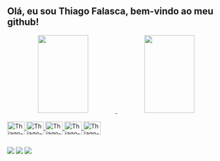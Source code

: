 ## Olá, eu sou Thiago Falasca, bem-vindo ao meu github!
<div align="center">
  <a href="https://github.com/thiagofalasca">
  <img width=48% height="180em" src="https://github-readme-stats.vercel.app/api?username=thiagofalasca&show_icons=true&theme=github_dark&include_all_commits=true&count_private=true"/>
  <img width=48% height="180em" src="https://github-readme-stats.vercel.app/api/top-langs/?username=thiagofalasca&layout=compact&langs_count=7&theme=github_dark"/>
</div>
<div style="display: inline_block"><br>
  <img align="center" alt="Thiago-Java" height="30" width="40" src="https://cdn.jsdelivr.net/gh/devicons/devicon/icons/java/java-original.svg">
  <img align="center" alt="Thiago-C" height="30" width="40" src="https://cdn.jsdelivr.net/gh/devicons/devicon/icons/c/c-original.svg">
  <img align="center" alt="Thiago-C#" height="30" width="40" src="https://cdn.jsdelivr.net/gh/devicons/devicon/icons/csharp/csharp-original.svg">
  <img align="center" alt="Thiago-Python" height="30" width="40" src="https://cdn.jsdelivr.net/gh/devicons/devicon/icons/python/python-original.svg">
  <img align="center" alt="Thiago-Javascript" height="30" width="40" src="https://cdn.jsdelivr.net/gh/devicons/devicon/icons/javascript/javascript-original.svg">
  <!--<img align="right" alt="Thiago-pic" height="150" style="border-radius:50px;" src="https://cdn.discordapp.com/attachments/910361025038123099/982761732239929425/download20220606184405.png">-->
</div>
  
  ##
 
<div> 
  <a href="https://instagram.com/thiago.falasca" target="_blank"><img src="https://img.shields.io/badge/-Instagram-%23E4405F?style=for-the-badge&logo=instagram&logoColor=white" target="_blank"></a>
  <a href = "mailto:thiagofduarte12@gmail.com"><img src="https://img.shields.io/badge/-Gmail-%23333?style=for-the-badge&logo=gmail&logoColor=white" target="_blank"></a>
  <a href="https://www.linkedin.com/in/thiago-falasca-43a9081b9" target="_blank"><img src="https://img.shields.io/badge/-LinkedIn-%230077B5?style=for-the-badge&logo=linkedin&logoColor=white" target="_blank"></a> 
  
  <!--![Snake animation](https://github.com/thiagofalasca/thiagofalasca/blob/output/github-contribution-grid-snake.svg)-->
  
</div>
